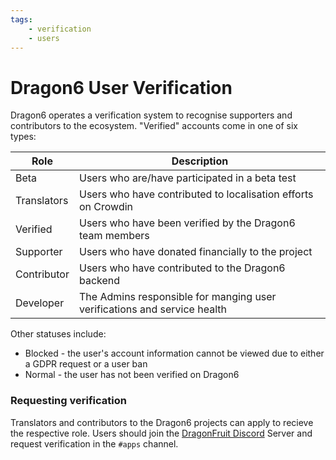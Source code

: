 ```yaml
---
tags:
    - verification
    - users
---
```


# Dragon6 User Verification
Dragon6 operates a verification system to recognise supporters and contributors to the ecosystem. "Verified" accounts come in one of six types:

| Role        | Description                                                              |
|-------------|--------------------------------------------------------------------------|
| Beta        | Users who are/have participated in a beta test                           |
| Translators | Users who have contributed to localisation efforts on Crowdin            |
| Verified    | Users who have been verified by the Dragon6 team members                 |
| Supporter   | Users who have donated financially to the project                        |
| Contributor | Users who have contributed to the Dragon6 backend                        |
| Developer   | The Admins responsible for manging user verifications and service health |

Other statuses include:

- Blocked - the user's account information cannot be viewed due to either a GDPR request or a user ban
- Normal - the user has not been verified on Dragon6

### Requesting verification

Translators and contributors to the Dragon6 projects can apply to recieve the respective role. Users should join the [DragonFruit Discord](https://dragonfruit.network/a/discord) Server and request verification in the `#apps` channel.